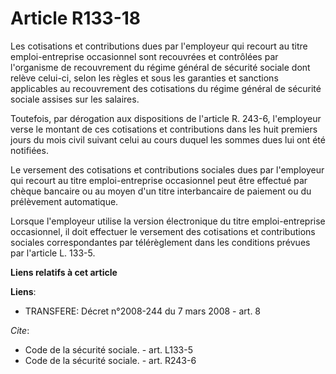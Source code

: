 # Article R133-18

Les cotisations et contributions dues par l'employeur qui recourt au titre emploi-entreprise occasionnel sont recouvrées et
contrôlées par l'organisme de recouvrement du régime général de sécurité sociale dont relève celui-ci, selon les règles et
sous les garanties et sanctions applicables au recouvrement des cotisations du régime général de sécurité sociale assises sur
les salaires.

Toutefois, par dérogation aux dispositions de l'article R. 243-6, l'employeur verse le montant de ces cotisations et
contributions dans les huit premiers jours du mois civil suivant celui au cours duquel les sommes dues lui ont été notifiées.

Le versement des cotisations et contributions sociales dues par l'employeur qui recourt au titre emploi-entreprise
occasionnel peut être effectué par chèque bancaire ou au moyen d'un titre interbancaire de paiement ou du prélèvement
automatique.

Lorsque l'employeur utilise la version électronique du titre emploi-entreprise occasionnel, il doit effectuer le versement
des cotisations et contributions sociales correspondantes par télérèglement dans les conditions prévues par l'article L.
133-5.

**Liens relatifs à cet article**

**Liens**:

  - TRANSFERE: Décret n°2008-244 du 7 mars 2008 - art. 8

_Cite_:

  - Code de la sécurité sociale. - art. L133-5
  - Code de la sécurité sociale. - art. R243-6
